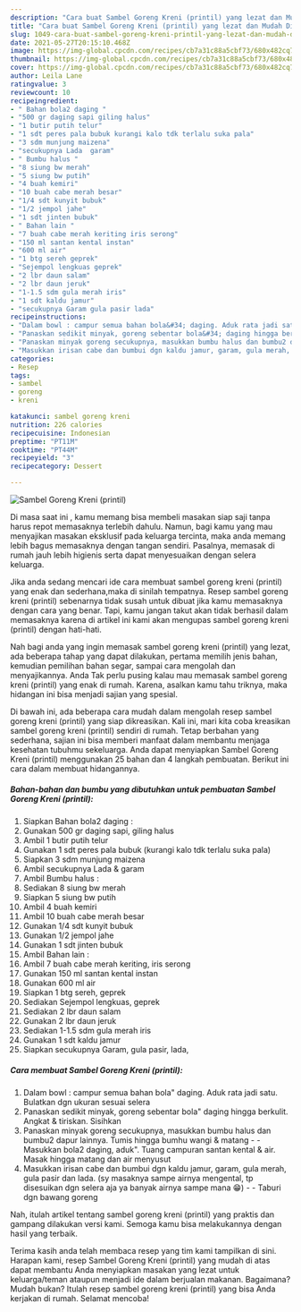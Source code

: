 ```yaml
---
description: "Cara buat Sambel Goreng Kreni (printil) yang lezat dan Mudah Dibuat"
title: "Cara buat Sambel Goreng Kreni (printil) yang lezat dan Mudah Dibuat"
slug: 1049-cara-buat-sambel-goreng-kreni-printil-yang-lezat-dan-mudah-dibuat
date: 2021-05-27T20:15:10.468Z
image: https://img-global.cpcdn.com/recipes/cb7a31c88a5cbf73/680x482cq70/sambel-goreng-kreni-printil-foto-resep-utama.jpg
thumbnail: https://img-global.cpcdn.com/recipes/cb7a31c88a5cbf73/680x482cq70/sambel-goreng-kreni-printil-foto-resep-utama.jpg
cover: https://img-global.cpcdn.com/recipes/cb7a31c88a5cbf73/680x482cq70/sambel-goreng-kreni-printil-foto-resep-utama.jpg
author: Leila Lane
ratingvalue: 3
reviewcount: 10
recipeingredient:
- " Bahan bola2 daging "
- "500 gr daging sapi giling halus"
- "1 butir putih telur"
- "1 sdt peres pala bubuk kurangi kalo tdk terlalu suka pala"
- "3 sdm munjung maizena"
- "secukupnya Lada  garam"
- " Bumbu halus "
- "8 siung bw merah"
- "5 siung bw putih"
- "4 buah kemiri"
- "10 buah cabe merah besar"
- "1/4 sdt kunyit bubuk"
- "1/2 jempol jahe"
- "1 sdt jinten bubuk"
- " Bahan lain "
- "7 buah cabe merah keriting iris serong"
- "150 ml santan kental instan"
- "600 ml air"
- "1 btg sereh geprek"
- "Sejempol lengkuas geprek"
- "2 lbr daun salam"
- "2 lbr daun jeruk"
- "1-1.5 sdm gula merah iris"
- "1 sdt kaldu jamur"
- "secukupnya Garam gula pasir lada"
recipeinstructions:
- "Dalam bowl : campur semua bahan bola&#34; daging. Aduk rata jadi satu. Bulatkan dgn ukuran sesuai selera"
- "Panaskan sedikit minyak, goreng sebentar bola&#34; daging hingga berkulit. Angkat &amp; tiriskan. Sisihkan"
- "Panaskan minyak goreng secukupnya, masukkan bumbu halus dan bumbu2 dapur lainnya. Tumis hingga bumhu wangi &amp; matang  Masukkan bola2 daging, aduk&#34;. Tuang campuran santan kental &amp; air. Masak hingga matang dan air menyusut"
- "Masukkan irisan cabe dan bumbui dgn kaldu jamur, garam, gula merah, gula pasir dan lada. (sy masaknya sampe airnya mengental, tp disesuikan dgn selera aja ya banyak airnya sampe mana 😁)   Taburi dgn bawang goreng"
categories:
- Resep
tags:
- sambel
- goreng
- kreni

katakunci: sambel goreng kreni 
nutrition: 226 calories
recipecuisine: Indonesian
preptime: "PT11M"
cooktime: "PT44M"
recipeyield: "3"
recipecategory: Dessert

---
```



![Sambel Goreng Kreni (printil)](https://img-global.cpcdn.com/recipes/cb7a31c88a5cbf73/680x482cq70/sambel-goreng-kreni-printil-foto-resep-utama.jpg)

Di masa  saat ini , kamu memang bisa membeli masakan siap saji tanpa harus repot memasaknya terlebih dahulu. Namun, bagi kamu yang mau menyajikan masakan eksklusif pada keluarga tercinta, maka anda memang lebih bagus memasaknya dengan tangan sendiri. Pasalnya, memasak di rumah jauh lebih higienis serta dapat menyesuaikan dengan selera keluarga.

Jika anda sedang mencari ide cara membuat sambel goreng kreni (printil) yang enak dan sederhana,maka di sinilah tempatnya. Resep sambel goreng kreni (printil)  sebenarnya tidak susah untuk dibuat jika kamu memasaknya dengan cara yang benar. Tapi, kamu jangan takut akan tidak berhasil dalam memasaknya 
karena di artikel ini kami akan mengupas sambel goreng kreni (printil) dengan hati-hati.  



Nah bagi anda yang ingin memasak sambel goreng kreni (printil) yang lezat, ada beberapa tahap yang dapat dilakukan, pertama memilih jenis bahan, kemudian pemilihan bahan segar, sampai cara mengolah dan menyajikannya. Anda Tak perlu pusing kalau mau memasak sambel goreng kreni (printil) yang enak di rumah. Karena, asalkan kamu  tahu triknya, maka hidangan ini bisa menjadi sajian yang spesial.

Di bawah ini, ada beberapa cara mudah dalam mengolah resep sambel goreng kreni (printil) yang siap dikreasikan. Kali ini, mari kita coba kreasikan sambel goreng kreni (printil) sendiri di rumah. Tetap berbahan yang sederhana, sajian ini bisa memberi manfaat dalam membantu menjaga kesehatan tubuhmu sekeluarga. Anda dapat menyiapkan Sambel Goreng Kreni (printil) menggunakan 25 bahan dan 4 langkah pembuatan. Berikut ini cara dalam membuat hidangannya.

<!--inarticleads1-->

##### Bahan-bahan dan bumbu yang dibutuhkan untuk pembuatan Sambel Goreng Kreni (printil):

1. Siapkan  Bahan bola2 daging :
1. Gunakan 500 gr daging sapi, giling halus
1. Ambil 1 butir putih telur
1. Gunakan 1 sdt peres pala bubuk (kurangi kalo tdk terlalu suka pala)
1. Siapkan 3 sdm munjung maizena
1. Ambil secukupnya Lada &amp; garam
1. Ambil  Bumbu halus :
1. Sediakan 8 siung bw merah
1. Siapkan 5 siung bw putih
1. Ambil 4 buah kemiri
1. Ambil 10 buah cabe merah besar
1. Gunakan 1/4 sdt kunyit bubuk
1. Gunakan 1/2 jempol jahe
1. Gunakan 1 sdt jinten bubuk
1. Ambil  Bahan lain :
1. Ambil 7 buah cabe merah keriting, iris serong
1. Gunakan 150 ml santan kental instan
1. Gunakan 600 ml air
1. Siapkan 1 btg sereh, geprek
1. Sediakan Sejempol lengkuas, geprek
1. Sediakan 2 lbr daun salam
1. Gunakan 2 lbr daun jeruk
1. Sediakan 1-1.5 sdm gula merah iris
1. Gunakan 1 sdt kaldu jamur
1. Siapkan secukupnya Garam, gula pasir, lada,




<!--inarticleads2-->

##### Cara membuat Sambel Goreng Kreni (printil):

1. Dalam bowl : campur semua bahan bola&#34; daging. Aduk rata jadi satu. Bulatkan dgn ukuran sesuai selera
1. Panaskan sedikit minyak, goreng sebentar bola&#34; daging hingga berkulit. Angkat &amp; tiriskan. Sisihkan
1. Panaskan minyak goreng secukupnya, masukkan bumbu halus dan bumbu2 dapur lainnya. Tumis hingga bumhu wangi &amp; matang -  - Masukkan bola2 daging, aduk&#34;. Tuang campuran santan kental &amp; air. Masak hingga matang dan air menyusut
1. Masukkan irisan cabe dan bumbui dgn kaldu jamur, garam, gula merah, gula pasir dan lada. (sy masaknya sampe airnya mengental, tp disesuikan dgn selera aja ya banyak airnya sampe mana 😁)  -  - Taburi dgn bawang goreng




Nah, itulah artikel tentang  sambel goreng kreni (printil)  yang praktis dan gampang dilakukan versi kami. Semoga kamu bisa melakukannya dengan hasil yang terbaik. 

Terima kasih anda telah membaca resep yang tim kami tampilkan di sini. Harapan kami, resep  Sambel Goreng Kreni (printil) yang mudah di atas dapat membantu Anda menyiapkan masakan yang lezat untuk keluarga/teman ataupun menjadi ide dalam berjualan makanan. Bagaimana? Mudah bukan? Itulah resep sambel goreng kreni (printil) yang bisa Anda kerjakan di rumah. Selamat mencoba!

